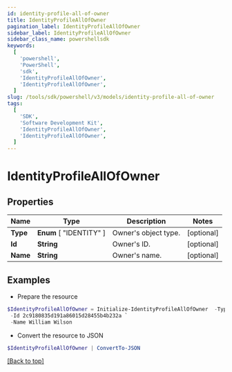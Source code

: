 ```yaml
---
id: identity-profile-all-of-owner
title: IdentityProfileAllOfOwner
pagination_label: IdentityProfileAllOfOwner
sidebar_label: IdentityProfileAllOfOwner
sidebar_class_name: powershellsdk
keywords:
  [
    'powershell',
    'PowerShell',
    'sdk',
    'IdentityProfileAllOfOwner',
    'IdentityProfileAllOfOwner',
  ]
slug: /tools/sdk/powershell/v3/models/identity-profile-all-of-owner
tags:
  [
    'SDK',
    'Software Development Kit',
    'IdentityProfileAllOfOwner',
    'IdentityProfileAllOfOwner',
  ]
---
```


# IdentityProfileAllOfOwner

## Properties

| Name     | Type                    | Description          | Notes      |
| -------- | ----------------------- | -------------------- | ---------- |
| **Type** | **Enum** [ "IDENTITY" ] | Owner's object type. | [optional] |
| **Id**   | **String**              | Owner's ID.          | [optional] |
| **Name** | **String**              | Owner's name.        | [optional] |

## Examples

- Prepare the resource

```powershell
$IdentityProfileAllOfOwner = Initialize-IdentityProfileAllOfOwner  -Type IDENTITY `
 -Id 2c9180835d191a86015d28455b4b232a `
 -Name William Wilson
```

- Convert the resource to JSON

```powershell
$IdentityProfileAllOfOwner | ConvertTo-JSON
```

[[Back to top]](#)
